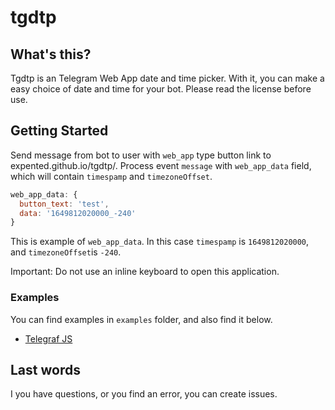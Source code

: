 # tgdtp

## What's this?

Tgdtp is an Telegram Web App date and time picker. With it, you can make a easy choice of date and time for your bot. Please read the license before use.

## Getting Started

Send message from bot to user with `web_app` type button link to expented.github.io/tgdtp/. Process event `message` with `web_app_data` field, which will contain `timespamp` and `timezoneOffset`.

```js
web_app_data: {
  button_text: 'test', 
  data: '1649812020000_-240' 
}
```
This is example of `web_app_data`. In this case `timespamp` is `1649812020000`, and `timezoneOffset`is `-240`. 
 

Important: Do not use an inline keyboard to open this application.

### Examples

You can find examples in `examples` folder, and also find it below.

- [Telegraf JS](https://github.com/Expented/tgdtp/blob/main/examples/telegraf.js)

## Last words 

I you have questions, or you find an error, you can create issues. 

